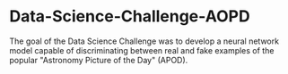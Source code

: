 # Data-Science-Challenge-AOPD

The goal of the Data Science Challenge was to develop a neural network model capable of discriminating between real and fake examples of the popular "Astronomy Picture of the Day" (APOD).
